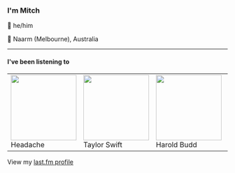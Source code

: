 <article><h3>I&#x27;m Mitch</h3><section><p>👨 he/him</p><p>📍 Naarm (Melbourne), Australia</p></section><hr/><section><h4>I&#x27;ve been listening to</h4><table><tbody><td><img src="https://lastfm.freetls.fastly.net/i/u/174s/93d230788520fac4ea1378057a8fdc9f.png" height="150px" alt="" role="presentation"/><br/>Headache</td><td><img src="https://lastfm.freetls.fastly.net/i/u/174s/d3f083370c371a3ba1cddafaf193c27d.png" height="150px" alt="" role="presentation"/><br/>Taylor Swift</td><td><img src="https://lastfm.freetls.fastly.net/i/u/174s/bb422369393966638df66475e7f2dada.png" height="150px" alt="" role="presentation"/><br/>Harold Budd</td><td><img src="https://lastfm.freetls.fastly.net/i/u/174s/ab8726952eff2dd004d4ba33ca11f68b.png" height="150px" alt="" role="presentation"/><br/>Masakatsu Takagi</td><td><img src="https://lastfm.freetls.fastly.net/i/u/174s/b6e2d7e372003fe940a29b332d0cf458.png" height="150px" alt="" role="presentation"/><br/>Vegyn</td></tbody></table><span>View my <a href="https://www.last.fm/user/my-slab">last.fm profile</a></span></section></article>